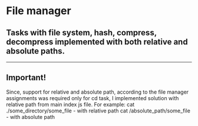# File manager
## Tasks with file system, hash, compress, decompress implemented with both relative and absolute paths.
---
## Important!
Since, support for relative and absolute path, according to the file manager assignments was required only for cd task, I implemented solution with relative path from main index js file.
For example:
cat ./some_directory/some_file - with relative path
cat /absolute_path/some_file - with absolute path